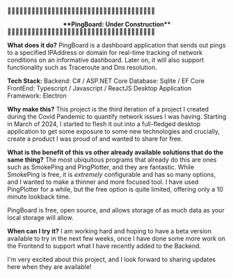 🚧🚧🚧🚧🚧🚧🚧🚧🚧🚧🚧🚧🚧🚧🚧🚧🚧🚧🚧🚧🚧🚧🚧🚧🚧🚧🚧🚧🚧🚧🚧🚧🚧🚧🚧🚧🚧
 <div align="center"> <b>**PingBoard: Under Construction**</b> </div>
🚧🚧🚧🚧🚧🚧🚧🚧🚧🚧🚧🚧🚧🚧🚧🚧🚧🚧🚧🚧🚧🚧🚧🚧🚧🚧🚧🚧🚧🚧🚧🚧🚧🚧🚧🚧🚧

**What does it do?**
PingBoard is a dashboard application that sends out pings to a specified IPAddress or domain 
for real-time tracking of network conditions on an informative dashboard.  Later on, it will also support functionality 
such as Traceroute and Dns resolution.


**Tech Stack:**
Backend: C# / ASP.NET Core 
Database: Sqlite / EF Core
FrontEnd: Typescript / Javascript / ReactJS
Desktop Application Framework: Electron


**Why make this?**
This project is the third iteration of a project I created during the Covid Pandemic to quantify network issues
I was having. Starting in March of 2024, I started to flesh it out into a full-fledged desktop application to
get some exposure to some new technologies and crucially, create a product I was proud of and wanted to share for free.


**What is the benefit of this vs other already available solutions that do the same thing?**
The most ubiquitous programs that already do this are ones such as SmokePing and PingPlotter, and they are fantastic.
While SmokePing is free, it is *extremely* configurable and has so many options, and I wanted to make a thinner and more focused
tool. I have used PingPlotter for a while, but the free option is quite limited, offering only a 10 minute lookback time.

PingBoard is free, open source, and allows storage of as much data as your local storage will allow.


**When can I try it?**
I am working hard and hoping to have a beta version available to try in the next few weeks, once I have 
done some more work on the Frontend to support what I have recently added to the Backend.


I'm very excited about this project, and I look forward to sharing updates here when they are available!
